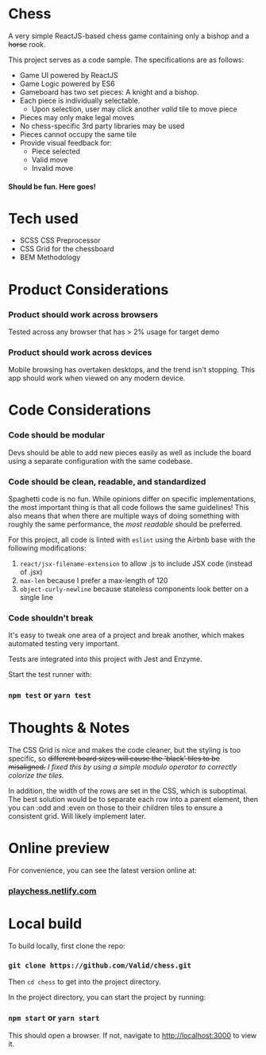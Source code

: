 # Chess
A very simple ReactJS-based chess game containing only a bishop and a ~~horse~~ rook.

This project serves as a code sample. The specifications are as follows:

 * Game UI powered by ReactJS
 * Game Logic powered by ES6
 * Gameboard has two set pieces: A knight and a bishop.
 * Each piece is individually selectable.
   * Upon selection, user may click another _valid_ tile to move piece
 * Pieces may only make legal moves
 * No chess-specific 3rd party libraries may be used
 * Pieces cannot occupy the same tile
 * Provide visual feedback for:
   * Piece selected
   * Valid move
   * Invalid move

#### Should be fun. Here goes!

# Tech used

* SCSS CSS Preprocessor
* CSS Grid for the chessboard
* BEM Methodology

# Product Considerations

### Product should work across browsers
Tested across any browser that has > 2% usage for target demo

### Product should work across devices
Mobile browsing has overtaken desktops, and the trend isn't stopping. This app should work when viewed on any modern device.

# Code Considerations

### Code should be modular
Devs should be able to add new pieces easily as well as include the board using a separate configuration with the same codebase.

### Code should be clean, readable, and standardized
Spaghetti code is no fun. While opinions differ on specific implementations, the most important thing is that all code follows the same guidelines! This also means that when there are multiple ways of doing something with roughly the same performance, the _most readable_ should be preferred.

For this project, all code is linted with `eslint` using the Airbnb base with the following modifications:
1. `react/jsx-filename-extension` to allow .js to include JSX code (instead of .jsx)
2. `max-len` because I prefer a max-length of 120
3. `object-curly-newline` because stateless components look better on a single line

### Code shouldn't break
It's easy to tweak one area of a project and break another, which makes automated testing very important.

Tests are integrated into this project with Jest and Enzyme.

Start the test runner with:

### `npm test` or `yarn test`


# Thoughts & Notes

The CSS Grid is nice and makes the code cleaner, but the styling is too specific, so ~~different board sizes will cause the 'black' tiles to be misaligned.~~ _I fixed this by using a simple modulo operator to correctly colorize the tiles._

In addition, the width of the rows are set in the CSS, which is suboptimal. The best solution would be to separate each row into a parent element, then you can :odd and :even on those to their children tiles to ensure a consistent grid. Will likely implement later.

# Online preview

For convenience, you can see the latest version online at:

### [playchess.netlify.com](https://playchess.netlify.com/)

# Local build

To build locally, first clone the repo:

### `git clone https://github.com/Valid/chess.git`

Then `cd chess` to get into the project directory.

In the project directory, you can start the project by running:

### `npm start` or `yarn start`

This should open a browser. If not, navigate to [http://localhost:3000](http://localhost:3000) to view it.
